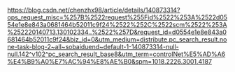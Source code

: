 https://blog.csdn.net/chenzhx98/article/details/140873314?ops_request_misc=%257B%2522request%255Fid%2522%253A%2522d0554e1e8e843a0681464b52011c9f24%2522%252C%2522scm%2522%253A%252220140713.130102334..%2522%257D&request_id=d0554e1e8e843a0681464b52011c9f24&biz_id=0&utm_medium=distribute.pc_search_result.none-task-blog-2~all~sobaiduend~default-1-140873314-null-null.142^v102^pc_search_result_base8&utm_term=controlNet%E5%AD%A6%E4%B9%A0%E7%AC%94%E8%AE%B0&spm=1018.2226.3001.4187
